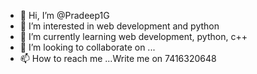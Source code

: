 - 👋 Hi, I’m @Pradeep1G
- 👀 I’m interested in web development and python
- 🌱 I’m currently learning web development, python, c++
- 💞️ I’m looking to collaborate on ...
- 📫 How to reach me ...Write me on 7416320648

<!---
Pradeep1G/Pradeep1G is a ✨ special ✨ repository because its `README.md` (this file) appears on your GitHub profile.
You can click the Preview link to take a look at your changes.
--->
